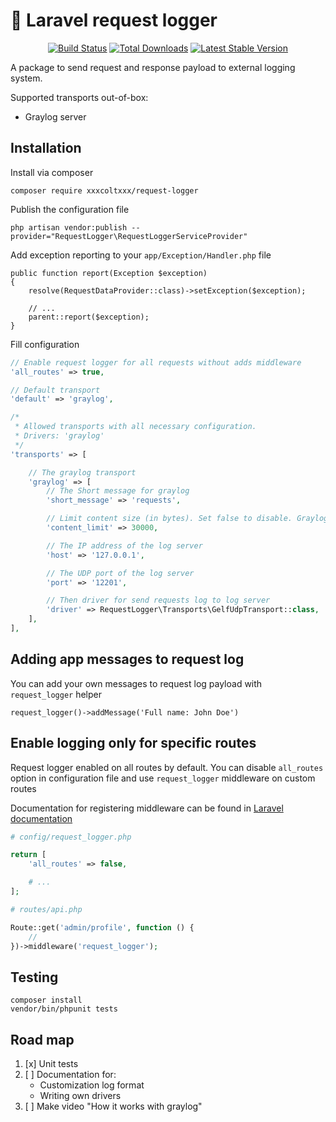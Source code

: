 # :memo: Laravel request logger

<p align="center">
    <a href="https://travis-ci.org/xxxcoltxxx/request-logger"><img src="https://travis-ci.org/xxxcoltxxx/request-logger.svg" alt="Build Status"></a>
    <a href="https://packagist.org/packages/xxxcoltxxx/request-logger"><img src="https://poser.pugx.org/xxxcoltxxx/request-logger/d/total.svg" alt="Total Downloads"></a>
    <a href="https://packagist.org/packages/xxxcoltxxx/request-logger"><img src="https://poser.pugx.org/xxxcoltxxx/request-logger/v/stable.svg" alt="Latest Stable Version"></a>
</p>

A package to send request and response payload to external logging system.

Supported transports out-of-box:
* Graylog server

## Installation

Install via composer

```
composer require xxxcoltxxx/request-logger
```

Publish the configuration file

```
php artisan vendor:publish --provider="RequestLogger\RequestLoggerServiceProvider"
```

Add exception reporting to your `app/Exception/Handler.php` file

```
public function report(Exception $exception)
{
    resolve(RequestDataProvider::class)->setException($exception);

    // ...
    parent::report($exception);
}
```

Fill configuration

```php
// Enable request logger for all requests without adds middleware
'all_routes' => true,

// Default transport
'default' => 'graylog',

/*
 * Allowed transports with all necessary configuration.
 * Drivers: 'graylog'
 */
'transports' => [

    // The graylog transport
    'graylog' => [
        // The Short message for graylog
        'short_message' => 'requests',

        // Limit content size (in bytes). Set false to disable. Graylog has limitations on input messages
        'content_limit' => 30000,

        // The IP address of the log server
        'host' => '127.0.0.1',

        // The UDP port of the log server
        'port' => '12201',

        // Then driver for send requests log to log server
        'driver' => RequestLogger\Transports\GelfUdpTransport::class,
    ],
],
```

## Adding app messages to request log

You can add your own messages to request log payload with `request_logger` helper

```
request_logger()->addMessage('Full name: John Doe')
```

## Enable logging only for specific routes

Request logger enabled on all routes by default.
You can disable `all_routes` option in configuration file and use `request_logger` middleware on custom routes

Documentation for registering middleware can be found in [Laravel documentation](https://laravel.com/docs/5.7/middleware#registering-middleware)

```php
# config/request_logger.php

return [
    'all_routes' => false,

    # ...
];

# routes/api.php

Route::get('admin/profile', function () {
    //
})->middleware('request_logger');
``` 

## Testing

```
composer install
vendor/bin/phpunit tests
```

## Road map

1. [x] Unit tests
1. [ ] Documentation for:
   * Customization log format
   * Writing own drivers
1. [ ] Make video "How it works with graylog"
